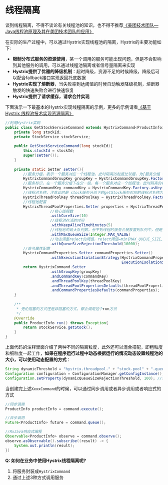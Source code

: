 # 线程隔离

谈到线程隔离，不得不谈论有关线程池的知识，也不得不推荐[《美团技术团队—Java线程池原理及其在美团技术团队的应用》](https://tech.meituan.com/2020/04/02/java-pooling-pratice-in-meituan.html)

在实际的生产过程中，可以通过Hystrix实现线程池的隔离，Hystrix的主要功能如下:

* **限制分布式服务的资源使用**，某一个调用的服务可能出现问题，但是不会影响到其他服务的调用，可以通过线程池隔离或者信号量隔离来实现
* **Hystrix提供了优雅的降级机制**：超时降级，资源不足的时候降级，降级后可以配合fallback接口实现返回托底数据
* **Hystrix实现了熔断器**，当失败率到达阈值的时候自动触发降级机制，熔断器触发的快速失败会进行快速恢复
* **Hystrix提供了请求缓存，请求合并实现**

下面演示一下最基本的Hystrix实现线程隔离的示例，更多的示例请看[《基于 Hystrix 线程池技术实现资源隔离》](https://github.com/doocs/advanced-java/blob/master/docs/high-availability/hystrix-thread-pool-isolation.md)

```java
//利用Hystrix实现
public class GetStockServiceCommand extends HystrixCommand<ProductInfo>{
    private long stockId;
    private StockService stockService;
    
    public GetStockServiceCommand(long stockId){
        this.stockId = stockId;
        super(setter());
    }
    
    private static Setter setter(){
        //服务分组，表示一个服务对应一个线程池，此时隔离的粒度比较粗，为[服务分组 + 线程池]
        HystrixCommandGroupKey groupKey = HystrixCommandGroupKey.Factory.asKey("stock");
        //服务标识，在一个服务分组下在分一级，每一个服务对应一个线程池，此时隔离的粒度比较细，为[服务分组 + 服务 + 线程池]
        HystrixCommandKey commandKey = HystrixCommandKey.Factory.asKey("getStock");
        //线程池名称，注意此时是 stock服务分组下的getStock服务对应的线程池名称为stock-pool
        HystrixThreadPoolKey threadPoolKey = HystrixThreadPoolKey.Factory.asKey("stock-pool");
        //线程池配置
        HystrixThreadPoolProperties.Setter properties = HystrixThreadPoolProperties.Setter()
            		//核心线程数
            		.withCoreSize(10)
            		//线程池存活的时间
            		.withKeepAliveTimeMinutes(5)
            		//线程池的最大队列数，分不到线程的服务会被放置到队列中，但是当 队列也满的时候，执行reject策略
            		.withMaxQueueSize(Integer.MAX_VALUE)	
            		//动态调整reject的阈值，reject阈值=min{MAX_QUEUE_SIZE, threshold}
            		.withQueueSizeRejectionThreshold(10000);
        //命令属性配置
        HystrixCommandProperties.Setter commandProperties.Setter()
            		.withExecutionIsolationStrategy(HystrixCommandProperties.
                                                    ExecutionIsolationStartegy.THREAD);
        return HystrixCommand.Setter
            		.withGroupKey(groupKey)
            		.andCommandKey(commandKey)
            		.andThreadPoolKey(threadPoolKey)
            		.andThreadPoolPropertiesDefaults(threadPoolProperties)
            		.andCommandPropertiesDefaults(commandProperties);
    }
    
    /**
     * 无论阻塞的方式还是非阻塞的方式，都会调用这个run方法
     */
    @Override
    public ProductInfo run() throws Exception{
        return stockService.getStock();
    }
}
```

上面代码的注释里面介绍了两种不同的隔离粒度，此外还可以混合搭配，即粗粒度和细粒度一起工作，**如果在程序运行过程中动态根据运行的情况动态设置线程池的大小，可以使用动态配置的方式**：

```java
String dynamicThreshold = "hystrix.threadpool." + "stock-pool" + ".queueSizeRejectionThreshold";
Configuration configuration = ConfigurationManager.getConfigInstance();
Configuration.setProperty(dynamicQueueSizeRejectionThreshold, 100);	//动态调整reject阈值
```

当创建完上述`XxxxCommand`的时候，可以通过同步调用或者异步调用或者响应式的方式

```java
//同步调用
ProductInfo productInfo = command.execute();

//异步调用
Future<ProductInfo> future = command.queue();	

//RxJava响应式编程
Observable<ProductInfo> observe = command.observe();
observe.asObservable().subscribe((result) -> {
    System.out.println(result);
})
```

**Q: 如何在业务中使用Hystrix线程隔离呢?**

1. 将服务封装成`HystrixCommand`
2. 通过上述3种方式调用服务


